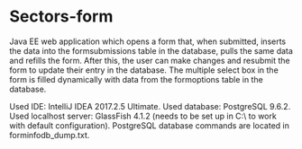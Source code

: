 # Sectors-form

Java EE web application which opens a form that, when submitted, inserts the data into the formsubmissions table in the database, pulls the same data and refills the form. After this, the user can make changes and resubmit the form to update their entry in the database.
The multiple select box in the form is filled dynamically with data from the formoptions table in the database.

Used IDE: IntelliJ IDEA 2017.2.5 Ultimate.
Used database: PostgreSQL 9.6.2.
Used localhost server: GlassFish 4.1.2 (needs to be set up in C:\ to work with default configuration).
PostgreSQL database commands are located in forminfodb_dump.txt.

